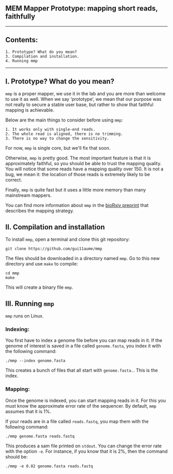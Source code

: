## MEM Mapper Prototype: mapping short reads, faithfully ##
---
## Contents: ##
    1. Prototype? What do you mean?
    3. Compilation and installation.
    4. Running mmp

---
## I. Prototype? What do you mean? ##

`mmp` is a proper mapper, we use it in the lab and you are more than
welcome to use it as well. When we say ‘prototype’, we mean that
our purpose was not really to secure a stable user base, but rather to
show that faithful mapping is achievable.

Below are the main things to consider before using `mmp`:

    1. It works only with single-end reads.
    2. The whole read is aligned, there is no trimming.
    3. There is no way to change the sensitivity.

For now, `mmp` is single core, but we'll fix that soon.

Otherwise, `mmp` is pretty good. The most important feature is that it
is approximately faithful, so you should be able to trust the mapping
quality. You will notice that some reads have a mapping quality over 150.
It is not a bug, we mean it: the location of those reads is extremely
likely to be correct.

Finally, `mmp` is quite fast but it uses a little more memory than
many mainstream mappers.

You can find more information about `mmp` in the
[bioRxiv preprint](https://www.biorxiv.org/content/10.1101/2020.02.10.942599v1)
that describes the mapping strategy.


II. Compilation and installation
---------------------------------

To install `mmp`, open a terminal and clone this git repository:

    git clone https://github.com/gui11aume/mmp

The files should be downloaded in a directory named `mmp`. Go to this new
directory and use `make` to compile:

    cd mmp
    make

This will create a binary file `mmp`.

III. Running `mmp`
--------------------

`mmp` runs on Linux.

### Indexing:

You first have to index a genome file before you can map reads in it. If
the genome of interest is saved in a file called `genome.fasta`, you
index it with the following command:

    ./mmp --index genome.fasta
  
This creates a bunch of files that all start with `genome.fasta.`. This
is the index.
      
### Mapping:

Once the genome is indexed, you can start mapping reads in it. For this
you must know the approximate error rate of the sequencer. By default,
`mmp` assumes that it is 1%.

If your reads are in a file called `reads.fastq`, you map them with the
following command:

    ./mmp genome.fasta reads.fastq

This produces a sam file printed on `stdout`. You can change the error
rate with the option `-e`. For instance, if you know that it is 2%,
then the command should be:

    ./mmp -e 0.02 genome.fasta reads.fastq

